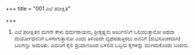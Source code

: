 +++
title = "001 ಎಲೆ ಪರೀಕ್ಷಿತ"

+++
1. ಎಲೆ ಪರೀಕ್ಷಿತನ ಮಗನೇ ಕೇಳು ಧರ್ಮರಾಯನು, ಶ್ರೀಕೃಷ್ಣನು ಅರ್ಜುನನಿಗೆ ಒಲಿಯುತ್ತಾನೋ ಅಥವಾ ದುರ್ಯೋಧನನಿಗೆ  ಒಳಗಾಗುತ್ತಾನೋ ಎಂದು ತಿಳಿಯದೇ ವ್ಯಥೆಪಡುತ್ತಿರಲು ಅವನಿಗೆ (ಶುಭಸೂಚಕವಾಗಿ) ಬಲಗಣ್ಣು ಅದುರಿತು. ಎದುರಿಗೆ ಕೈಲಿ ಪ್ರಯಾಣದಿಂದ ಬಳಲಿದ ಒಬ್ಬನು ಕೈಗಳನ್ನು ಮುಗಿದುಕೊಂಡು ಬಂದನು.